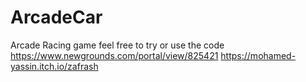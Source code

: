 # ArcadeCar
Arcade Racing game
feel free to try or use the code 
https://www.newgrounds.com/portal/view/825421
https://mohamed-yassin.itch.io/zafrash
